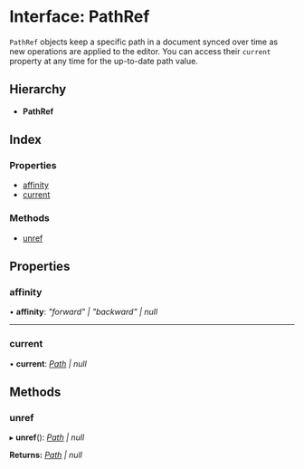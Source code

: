 
# Interface: PathRef

`PathRef` objects keep a specific path in a document synced over time as new
operations are applied to the editor. You can access their `current` property
at any time for the up-to-date path value.

## Hierarchy

* **PathRef**

## Index

### Properties

* [affinity](_interfaces_path_ref_.pathref.md#affinity)
* [current](_interfaces_path_ref_.pathref.md#current)

### Methods

* [unref](_interfaces_path_ref_.pathref.md#unref)

## Properties

###  affinity

• **affinity**: *"forward" | "backward" | null*

___

###  current

• **current**: *[Path](../modules/_interfaces_path_.md#path) | null*

## Methods

###  unref

▸ **unref**(): *[Path](../modules/_interfaces_path_.md#path) | null*

**Returns:** *[Path](../modules/_interfaces_path_.md#path) | null*
